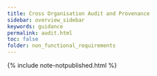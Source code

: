 ```yaml
---
title: Cross Organisation Audit and Provenance
sidebar: overview_sidebar
keywords: guidance
permalink: audit.html
toc: false
folder: non_functional_requirements
---
```


{% include note-notpublished.html %}
